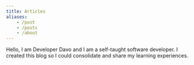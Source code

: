```yaml
---
title: Articles
aliases:
    - /post
    - /posts
    - /about
---
```

Hello, I am Developer Davo and I am a self-taught software developer. 
I created this blog so I could consolidate and share my learning experiences.

<!--more-->
